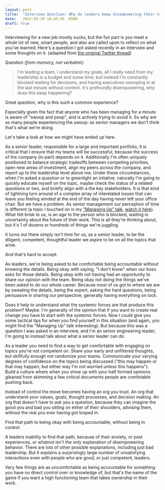 ```yaml
---
layout: post
title:  "Interview Question: Why do leaders keep disempowering their teams?"
date:   2022-03-20 18:45:45 -0500
draft: true
---
```

Interviewing for a new job mostly sucks, but the fun part is you meet a whole lot of new, smart people, and also are called upon to reflect on what you've learned. Here's a question I got asked recently in an interview and some thoughts on it. (adapted from [the original Twitter thread](https://twitter.com/kellan/status/1523824054259654656))

Question (_from memory, not verbatim_): 

> I'm leading a team, I understand my goals, all I really need from my leadership is a budget and some time, but instead I'm constantly blocked waiting for decisions, and having executives swooping in at the last minute without context. It's profoundly disempowering, why does this keep happening?

Great question, why is this such a common experience?

Especially given the fact that anyone who has been managing for a minute is aware of "swoop and poop", and is actively trying to avoid it. So why are so many people experiencing the swoop: as senior managers we don't think that's what we're doing.

Let's take a look at how we might have ended up here.

As a senior leader, responsible for a large and important portfolio, it is critical that I ensure that my teams will be successful, because the success of the company (in part) depends on it. Additionally I'm often uniquely positioned to balance strategic tradeoffs between competing priorities, open new areas of investment, align my peers across the company, and report up to the leadership level above me. Under these circumstances, when I'm asked a question or to greenlight an initative, naturally I'm going to quickly educate myself on the topic, maybe check the status of a related questions or two, and briefly align with a the key stakeholders. It is that kind of lightning turn around of a complex array of interelated issues that can leave you feeling winded at the end of the day having never left your office chair. But we have a problem. As senior management our perception of time is different (a topic I touched on in my ["Managing Up" talk](https://kellanem.com/slides/managing_up/), [watch it here](https://www.infoq.com/presentations/management-challenges/)). What felt brisk to us, is an _age_ to the person who is blocked, waiting in uncertainty about the future of their work. This is all they're thinking about, but it's 1 of dozens or hundreds of things we're juggling.

It turns out there simply isn't time for us, as a senior leader, to be the diligent, competent, thoughtful leader we aspire to be on all the topics that arise.

And that's hard to accept.

As leaders, we're being asked to be comfortable being accountable without knowing the details. Being okay with saying, "I don't know" when our boss asks for those details. Being okay with not having had an opportunity to share our opinion with the team. Being okay not doing the things we've been asked to do our whole career. Because most of us got to where we are by sweating the details, being the expert, asking the hard questions, being persuasive in sharing our perspective, generally having everything on lock.

Does it help to understand what the systemic forces are that produce this problem? Maybe. I'm generally of the opinion that if you want to create real change you have to start with the systemic forces. Now I could give you some tactical tips for when you find yourself in this situation (and again, you might find the "Managing Up" talk interesting). But because this was a question I was asked in an interview, and I'm an senior engineering leader, I'm going to instead talk about what a senior leader can do. 

As a leader you need to find a way to get comfortable with engaging on topics you're not competent on. Share your early and unfiltered thoughts, but skillfully enough not randomize your teams. Communicate your varying degrees of confidence on the topics being discussed ("this may happen or that may happen, but either way I'm not worried unless this happens"). Build a culture where when you show up with your half formed opinions gleaned from skimming a few critical documents people are comfotable pushing back.

Instead of control the move becomes having an org you trust. An org that understand your values, goals, thought processes, and decision making. An org that doesn't have to ask you a question, because they can imagine the good you and bad you sitting on either of their shoulders, advising them, without the real you ever having got looped in.

Find that path to being okay with being accountable, without being in control.

A leaders inability to find that path, because of their anxiety, or past experiences, or whatnot isn't the only explanation of disempowering behavior. There are lots of other possible explanations, including just bad leadership. But it explains a surprisingly large number of unsatisfying interactions even with people who are good, or just competent, leaders.

Very few things are as uncomfortable as being accountable for something you have no direct control over or knowledge of, but that's the name of the game if you want a high functioning team that takes ownership in their work.